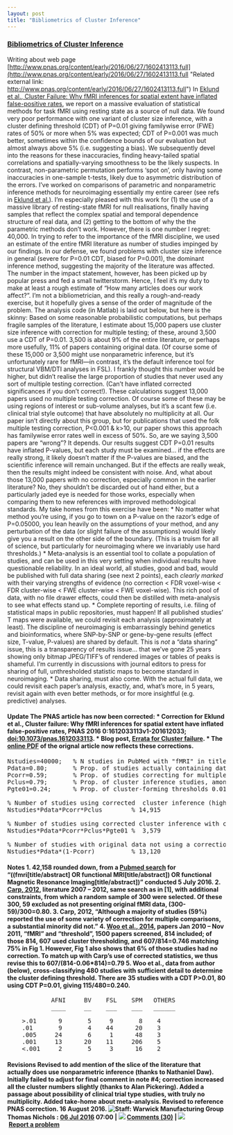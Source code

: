 ```yaml
---
layout: post
title: "Bibliometrics of Cluster Inference"
---
```


### [Bibliometrics of Cluster Inference](/nichols/entry/bibliometrics_of_cluster/) 

Writing about web page [http://www.pnas.org/content/early/2016/06/27/1602413113.full](http://www.pnas.org/content/early/2016/06/27/1602413113.full "Related external link: http://www.pnas.org/content/early/2016/06/27/1602413113.full") In [Eklund et al., Cluster Failure: Why fMRI inferences for spatial extent have inflated false-positive rates](http://www.pnas.org/content/early/2016/06/27/1602413113.full), we report on a massive evaluation of statistical methods for task fMRI using resting state as a source of null data. We found very poor performance with one variant of cluster size inference, with a cluster defining threshold (CDT) of P=0.01 giving familywise error (FWE) rates of 50% or more when 5% was expected; <span class="caps">CDT</span> of P=0.001 was much better, sometimes within the confidence bounds of our evaluation but almost always above 5% (i.e. suggesting a bias). We subsequently devel into the reasons for these inaccuracies, finding heavy-tailed spatial correlations and spatially-varying smoothness to be the likely suspects. In contrast, non-parametric permutation performs ‘spot on’, only having some inaccuracies in one-sample t-tests, likely due to asymmetric distribution of the errors. I’ve worked on comparisons of parametric and nonparametric inference methods for neuroimaging essentially my entire career (see refs in [Eklund et al.](http://www.pnas.org/content/early/2016/06/27/1602413113.full "2016")). I’m especially pleased with this work for (1) the use of a massive library of resting-state fMRI for null realisations, finally having samples that reflect the complex spatial and temporal dependence structure of real data, and (2) getting to the bottom of why the the parametric methods don’t work. However, there is one number I regret: 40,000\. In trying to refer to the importance of the fMRI discipline, we used an estimate of the entire fMRI literature as number of studies impinged by our findings. In our defense, we found problems with cluster size inference in general (severe for P=0.01 <span class="caps">CDT</span>, biased for P=0.001), the dominant inference method, suggesting the majority of the literature was affected. The number in the impact statement, however, has been picked up by popular press and fed a small twitterstorm. Hence, I feel it’s my duty to make at least a rough estimate of “How many articles does our work affect?”. I’m not a bibliometrician, and this really a rough-and-ready exercise, but it hopefully gives a sense of the order of magnitude of the problem. The analysis code (in Matlab) is laid out below, but here is the skinny: Based on some reasonable probabilistic computations, but perhaps fragile samples of the literature, I estimate about 15,000 papers use cluster size inference with correction for multiple testing; of these, around 3,500 use a <span class="caps">CDT</span> of P=0.01\. 3,500 is about 9% of the entire literature, or perhaps more usefully, 11% of papers containing original data. (Of course some of these 15,000 or 3,500 might use nonparametric inference, but it’s unfortunately rare for fMRI—in contrast, it’s the default inference tool for structural <span class="caps">VBM</span>/DTI analyses in <span class="caps">FSL</span>). I frankly thought this number would be higher, but didn’t realise the large proportion of studies that never used any sort of multiple testing correction. (Can’t have inflated corrected significances if you don’t correct!). These calculations suggest 13,000 papers used no multiple testing correction. Of course some of these may be using regions of interest or sub-volume analyses, but it’s a scant few (i.e. clinical trial style outcome) that have absolutely no multiplicity at all. Our paper isn’t directly about this group, but for publications that used the folk multiple testing correction, P<0.001 & k>10, our paper shows this approach has familywise error rates well in excess of 50%. So, are we saying 3,500 papers are “wrong”? It depends. Our results suggest <span class="caps">CDT P</span>=0.01 results have inflated P-values, but each study must be examined… if the effects are really strong, it likely doesn’t matter if the P-values are biased, and the scientific inference will remain unchanged. But if the effects are really weak, then the results might indeed be consistent with noise. And, what about those 13,000 papers with no correction, especially common in the earlier literature? No, they shouldn’t be discarded out of hand either, but a particularly jaded eye is needed for those works, especially when comparing them to new references with improved methodological standards. My take homes from this exercise have been: * No matter what method you’re using, if you go to town on a P-value on the razor’s edge of P=0.05000, you lean heavily on the assumptions of your method, and any perturbation of the data (or slight failure of the assumptions) would likely give you a result on the other side of the boundary. (This is a truism for all of science, but particularly for neuroimaging where we invariably use hard thresholds.) * Meta-analysis is an essential tool to collate a population of studies, and can be used in this very setting when individual results have questionable reliability. In an ideal world, all studies, good and bad, would be published with full data sharing (see next 2 points), each _clearly marked_ with their varying strengths of evidence (no correction < <span class="caps">FDR</span> voxel-wise < <span class="caps">FDR</span> cluster-wise < <span class="caps">FWE</span> cluster-wise < <span class="caps">FWE</span> voxel-wise). This rich pool of data, with no file drawer effects, could then be distilled with meta-analysis to see what effects stand up. * Complete reporting of results, i.e. filing of statistical maps in public repositories, must happen! If all published studies’ T maps were available, we could revisit each analysis (approximately at least). The discipline of neuroimaging is embarrassingly behind genetics and bioinformatics, where <span class="caps">SNP</span>-by-SNP or gene-by-gene results (effect size, T-value, P-values) are shared by default. This is _not_ a “data sharing” issue, this is a transparency of results issue… that we’ve gone 25 years showing only bitmap <span class="caps">JPEG</span>/TIFF’s of rendered images or tables of peaks is shameful. I’m currently in discussions with journal editors to press for sharing of full, unthresholded statistic maps to become standard in neuroimaging. * Data sharing, must also come. With the actual full data, we could revisit each paper’s analysis, exactly, and, what’s more, in 5 years, revisit again with even better methods, or for more insightful (e.g. predictive) analyses. 

#### Update The <span class="caps">PNAS</span> article has now been corrected: * Correction for Eklund et al., Cluster failure: Why fMRI inferences for spatial extent have inflated false-positive rates, <span class="caps">PNAS 2016 0</span>:1612033113v1-201612033; [doi:10.1073/pnas.1612033113](http://dx.doi.org/10.1073/pnas.1612033113). * Blog post, [Errata for Cluster failure](http://blogs.warwick.ac.uk/nichols/entry/errata_for_cluster/). * The [online <span class="caps">PDF</span>](http://dx.doi.org/10.1073/pnas.1602413113) of the orignal article now reflects these corrections.

<pre>Nstudies=40000;   % N studies in PubMed with "fMRI" in title/abstract [1]
Pdata=0.80;       % Prop. of studies actually containing data [2]
Pcorr=0.59;       % Prop. of studies correcting for multiple testing, among data studies [3]
Pclus=0.79;       % Prop. of cluster inference studies, among corrected studies [4]
Pgte01=0.24;      % Prop. of cluster-forming thresholds 0.01 or larger, among corrected cluster inference studies [5]

% Number of studies using corrected  cluster inference (higher P)
Nstudies*Pdata*Pcorr*Pclus        % 14,915

% Number of studies using corrected cluster inference with cluster defining threshold of 0.01 or lower (higher P)
Nstudies*Pdata*Pcorr*Pclus*Pgte01 %  3,579

% Number of studies with original data not using a correction for multiple testing
Nstudies*Pdata*(1-Pcorr)          % 13,120 
</pre>

#### Notes 1\. 42,158 rounded down, from a [Pubmed search](http://www.ncbi.nlm.nih.gov/pubmed?term=((fmri%5Btitle%2Fabstract%5D+OR+functional+MRI%5Btitle%2Fabstract%5D)+OR+functional+Magnetic+Resonance+Imaging%5Btitle%2Fabstract%5D)) for “((fmri[title/abstract] OR functional <span class="caps">MRI</span>[title/abstract]) OR functional Magnetic Resonance Imaging[title/abstract])” conducted 5 July 2016\. 2\. [Carp, 2012](http://www.ncbi.nlm.nih.gov/pubmed/23087605), literature 2007 – 2012, same search as in [1], with additional constraints, from which a random sample of 300 were selected. Of these 300, 59 excluded as not presenting original fMRI data, (300-59)/300=0.80\. 3\. Carp, 2012, “Although a majority of studies (59%) reported the use of some variety of correction for multiple comparisons, a substantial minority did not.” 4\. [Woo et al., 2014](http://www.ncbi.nlm.nih.gov/pubmed/24412399), papers Jan 2010 – Nov 2011, “fMRI” and “threshold”, 1500 papers screened, 814 included; of those 814, 607 used cluster thresholding, and 607/814=0.746 matching 75% in Fig 1\. However, Fig 1 also shows that 6% of those studies had no correction. To match up with Carp’s use of corrected statistics, we thus revise this to 607/(814-0.06*814)=0.79 5\. Woo et al., data from author (below), cross-classifying 480 studies with sufficient detail to determine the cluster defining threshold. There are 35 studies with a <span class="caps">CDT P</span>>0.01, 80 using <span class="caps">CDT P</span>=0.01, giving 115/480=0.240.

<pre>            AFNI     BV    FSL    SPM   OTHERS
            ____     __    ___    ___   ______

    >.01      9       5     9       8    4     
    .01       9       4    44      20    3     
    .005     24       6     1      48    3     
    .001     13      20    11     206    5     
    <.001     2       5     3      16    2     
</pre>

#### Revisions Revised to add mention of the slice of the literature that actually does use nonparametric inference (thanks to Nathaniel Daw). Initially failed to adjust for final comment in note #4; correction increased all the cluster numbers slightly (thanks to Alan Pickering). Added a passage about possibility of clinical trial type studies, with truly no multiplicity. Added take-home about meta-analysis. Revised to reference <span class="caps">PNAS</span> correction. 16 August 2016\. <span class="author">![](/blogbuilder/static/images/tiny_author.gif "Staff: Warwick Manufacturing Group") Thomas Nichols</span> <span class="entryFooterSpacer">:</span> <span class="datetime">[06 Jul 2016](/nichols/daily/060716/ "Read all entries written on this date") 07:00</span> <span class="entryrating" id="entryrating_8a1784e655359e840155bcbd183f043d"></span><span class="taglist"></span><span class="commentpopup hasComments" id="commentpopup_8a1784e655359e840155bcbd183f043d">| ![](/blogbuilder/static/images/tiny_comment.gif) [Comments (30)](http://blogs.warwick.ac.uk/nichols/entry/bibliometrics_of_cluster/ "Read or add comments")</span> <span class="commentclose" id="commentclose_8a1784e655359e840155bcbd183f043d" style="display:none;">| ![](/blogbuilder/static/images/tiny_comment.gif) [Close comments](http://blogs.warwick.ac.uk/nichols/entry/bibliometrics_of_cluster/ "Close comments")</span> <span class="reportlink">| ![](/blogbuilder/static/images/tiny_pling.gif) [Report a problem](/blogbuilder/admin/reportAbuse.spr?blog=094d735827d35c9501288c9e270939db&entryId=8a1784e655359e840155bcbd183f043d "Tell the University if you think there may be a problem with this entry")